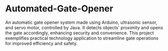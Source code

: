 # Automated-Gate-Opener
An automatic gate opener system made using Arduino, ultrasonic sensor, and servo motor, controlled by Java. It detects objects' proximity and opens the gate accordingly, enhancing security and convenience. This project exemplifies practical technology application to streamline gate operations for improved efficiency and safety.
